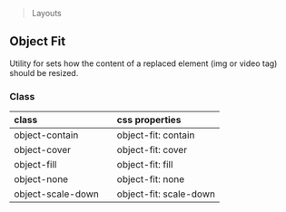 > Layouts

## Object Fit

Utility for sets how the content of a replaced element (img or video tag) should be resized.

### Class

| class |  | css properties |
|:--|:--|:--|
| object-contain |  | object-fit: contain |
| object-cover |  | object-fit: cover |
| object-fill |  | object-fit: fill |
| object-none |  | object-fit: none |
| object-scale-down |  | object-fit: scale-down |

